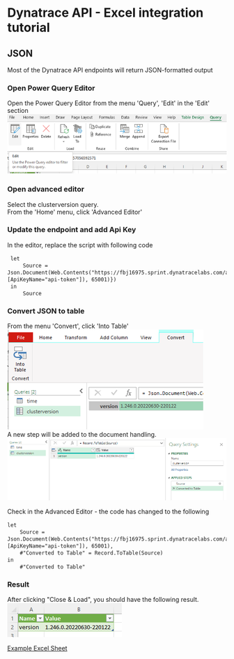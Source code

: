 # Dynatrace API - Excel integration tutorial

## JSON

Most of the Dynatrace API endpoints will return JSON-formatted output

### Open Power Query Editor 

Open the Power Query Editor from the menu 'Query', 'Edit' in the 'Edit' section  
![image](EditQuery.png)

### Open advanced editor

Select the clusterversion query.  
From the 'Home' menu, click 'Advanced Editor'  

### Update the endpoint and add Api Key

In the editor, replace the script with following code

     let
         Source = Json.Document(Web.Contents("https://fbj16975.sprint.dynatracelabs.com/api/v1/config/clusterversion",[ApiKeyName="api-token"]), 65001)})
     in
         Source

### Convert JSON to table

From the menu 'Convert', click 'Into Table'  
![image](ConvertTable.png)  
A new step will be added to the document handling.  
![image](Converted.png)  

Check in the Advanced Editor - the code has changed to the following  

    let
        Source = Json.Document(Web.Contents("https://fbj16975.sprint.dynatracelabs.com/api/v1/config/clusterversion",[ApiKeyName="api-token"]), 65001),
        #"Converted to Table" = Record.ToTable(Source)
    in
        #"Converted to Table"

### Result

After clicking "Close & Load", you should have the following result.  
![image](Result.png)

[Example Excel Sheet](JSon.xlsx)
